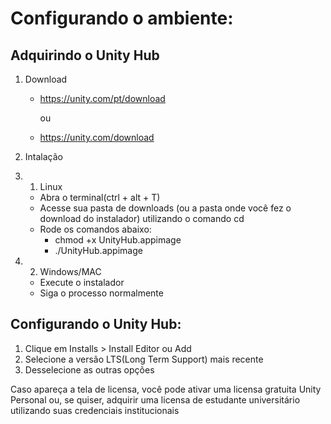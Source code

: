# Configurando o ambiente:

## Adquirindo o Unity Hub

1. Download
   - https://unity.com/pt/download

      ou 
   - https://unity.com/download

2. Intalação
2. 1. Linux
    - Abra o terminal(ctrl + alt + T)
    - Acesse sua pasta de downloads (ou a pasta onde você fez o download do instalador) utilizando o comando cd
    - Rode os comandos abaixo:
      - chmod +x UnityHub.appimage
      - ./UnityHub.appimage
      
2. 2. Windows/MAC
    - Execute o instalador
    - Siga o processo normalmente

## Configurando o Unity Hub:
   1. Clique em Installs > Install Editor ou Add
   2. Selecione a versão LTS(Long Term Support) mais recente
   3. Desselecione as outras opções

Caso apareça a tela de licensa, você pode ativar uma licensa gratuita Unity Personal ou, se quiser, adquirir uma licensa de estudante universitário utilizando suas credenciais institucionais
